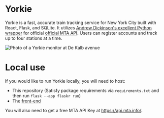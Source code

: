 # Yorkie

Yorkie is a fast, accurate train tracking service for New York City built with React, Flask, and SQLite. It utilizes [Andrew Dickinson's excellent Python wrapper](https://github.com/Andrew-Dickinson/nyct-gtfs/tree/master/nyct_gtfs) for official [official MTA API](https://api.mta.info/#/landing). Users can register accounts and track up to four stations at a time.

![Photo of a Yorkie monitor at De Kalb avenue](https://i.imgur.com/qMcBX6j.png) 

# Local use

If you would like to run Yorkie locally, you will need to host:
  - This repository (Satisfy package requirements via `requirements.txt` and then run `flask --app flaskr run`)
  - The [front-end](https://github.com/jajego/yorkie-frontend)

You will also need to get a free MTA API Key at https://api.mta.info/.




